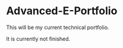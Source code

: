 # Advanced-E-Portfolio
This will be my current technical portfolio.


It is currently not finished.
